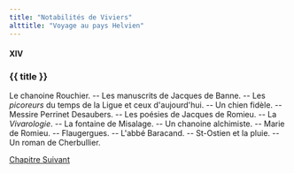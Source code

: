 ```yaml
---
title: "Notabilités de Viviers"
alttitle: "Voyage au pays Helvien"
---
```


#### XIV

### {{ title }}

<div class="tltr">

Le chanoine Rouchier. -- Les manuscrits de Jacques de Banne. -- Les _picoreurs_
du temps de la Ligue et ceux d'aujourd'hui. -- Un chien fidèle. -- Messire
Perrinet Desaubers. -- Les poésies de Jacques de Romieu. -- La _Vivarologie_.
-- La fontaine de Misalage. -- Un chanoine alchimiste. -- Marie de Romieu. --
Flaugergues. -- L'abbé Baracand. -- St-Ostien et la pluie. -- Un roman de
Cherbullier.

</div>

<div id="next">

[Chapitre Suivant](15.html)

</div>

